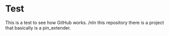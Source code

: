 # Test
This is a test to see how GitHub works.
/nIn this repository there is a project that basically is a pin_extender.
